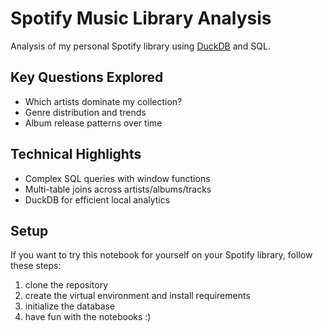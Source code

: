 # Spotify Music Library Analysis
   
   Analysis of my personal Spotify library using [DuckDB](https://duckdb.org/) and SQL.
   
   ## Key Questions Explored
   - Which artists dominate my collection?
   - Genre distribution and trends
   - Album release patterns over time
   
   ## Technical Highlights
   - Complex SQL queries with window functions
   - Multi-table joins across artists/albums/tracks
   - DuckDB for efficient local analytics
   
   ## Setup
   If you want to try this notebook for yourself on your Spotify library, follow these steps:
   1. clone the repository
   2. create the virtual environment and install requirements
   3. initialize the database
   4. have fun with the notebooks :)

